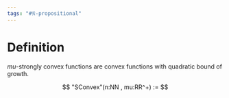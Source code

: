 ```yaml
---
tags: "#𝔑-propositional"
---
```


# Definition

$mu$-strongly convex functions are convex functions with quadratic bound of growth. 

$$
"SConvex"(n:NN , mu:RR^+) := 
$$
